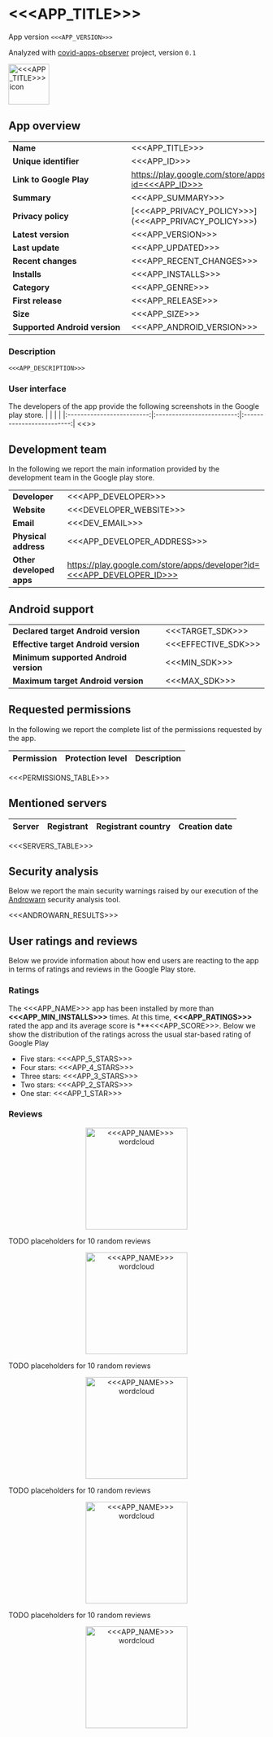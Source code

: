 # <<<APP_TITLE>>>
App version ``<<<APP_VERSION>>>``

Analyzed with [covid-apps-observer](http://github.com/covid-apps-observer) project, version ``0.1``

<img src="<<<ICON_PATH>>>" alt="<<<APP_TITLE>>> icon" width="80"/>

## App overview
| | |
|-------------------------|-------------------------| 
| **Name**&nbsp;&nbsp;&nbsp;&nbsp;&nbsp;&nbsp;&nbsp;&nbsp;&nbsp;&nbsp;&nbsp;&nbsp;&nbsp;&nbsp;&nbsp;&nbsp;&nbsp;&nbsp;&nbsp;&nbsp;&nbsp;&nbsp;&nbsp;&nbsp;&nbsp;&nbsp;&nbsp;&nbsp;&nbsp;&nbsp;&nbsp;&nbsp;&nbsp;&nbsp;&nbsp;&nbsp;&nbsp;&nbsp;&nbsp;&nbsp;  | <<<APP_TITLE>>> |
| **Unique identifier** | <<<APP_ID>>> |
| **Link to Google Play** | [https://play.google.com/store/apps/details?id=<<<APP_ID>>>](https://play.google.com/store/apps/details?id=<<<APP_ID>>>) |
| **Summary**  | <<<APP_SUMMARY>>> |
| **Privacy policy** | [<<<APP_PRIVACY_POLICY>>>](<<<APP_PRIVACY_POLICY>>>) |
| **Latest version** | <<<APP_VERSION>>> |
| **Last update** | <<<APP_UPDATED>>> |
| **Recent changes** | <<<APP_RECENT_CHANGES>>> |
| **Installs**  | <<<APP_INSTALLS>>> |
| **Category** | <<<APP_GENRE>>> |
| **First release** | <<<APP_RELEASE>>> |
| **Size**  | <<<APP_SIZE>>> |
| **Supported Android version**  | <<<APP_ANDROID_VERSION>>> |

### Description
```
<<<APP_DESCRIPTION>>>
```

### User interface
The developers of the app provide the following screenshots in the Google play store.
| | | |
|:-------------------------:|:-------------------------:|:-------------------------:|
<<<SCREENSHOTS>>>

## Development team
In the following we report the main information provided by the development team in the Google play store.

| | |
|-------------------------|-------------------------|
| **Developer**  | <<<APP_DEVELOPER>>> |
| **Website**  | <<<DEVELOPER_WEBSITE>>> |
| **Email** | <<<DEV_EMAIL>>> |
| **Physical address**  | <<<APP_DEVELOPER_ADDRESS>>> |
| **Other developed apps**  | [https://play.google.com/store/apps/developer?id=<<<APP_DEVELOPER_ID>>>](https://play.google.com/store/apps/developer?id=<<<APP_DEVELOPER_ID>>>) |

## Android support

| | |
|-------------------------|-------------------------|
| **Declared target Android version**  | <<<TARGET_SDK>>> |
| **Effective target Android version**  | <<<EFFECTIVE_SDK>>> |
| **Minimum supported Android version**  | <<<MIN_SDK>>> |
| **Maximum target Android version**  | <<<MAX_SDK>>> |

## Requested permissions

In the following we report the complete list of the permissions requested by the app. 

| **Permission** | **Protection level** | **Description** | 
|-------------------------|-------------------------|-------------------------|
<<<PERMISSIONS_TABLE>>>

## Mentioned servers

| **Server** | **Registrant** | **Registrant country** | **Creation date** | 
|-------------------------|-------------------------|-------------------------|-------------------------|
<<<SERVERS_TABLE>>>

## Security analysis 

Below we report the main security warnings raised by our execution of the [Androwarn](https://github.com/maaaaz/androwarn) security analysis tool.

<<<ANDROWARN_RESULTS>>>

## User ratings and reviews

Below we provide information about how end users are reacting to the app in terms of ratings and reviews in the Google Play store.

### Ratings

The <<<APP_NAME>>> app has been installed by more than **<<<APP_MIN_INSTALLS>>>** times. At this time, **<<<APP_RATINGS>>>** rated the app and its average score is ***<<<APP_SCORE>>>. Below we show the distribution of the ratings across the usual star-based rating of Google Play
* Five stars: <<<APP_5_STARS>>>
* Four stars: <<<APP_4_STARS>>>
* Three stars: <<<APP_3_STARS>>>
* Two stars: <<<APP_2_STARS>>>
* One star: <<<APP_1_STAR>>>

### Reviews 

<p align="center">
<img src="resources/<<<APP_ID>>><<<SEPARATOR>>><<<APP_VERSION>>>/wordcloud_5_stars.png" alt="<<<APP_NAME>>> wordcloud" width="200"/>
</p>

TODO placeholders for 10 random reviews

<p align="center">
<img src="resources/<<<APP_ID>>><<<SEPARATOR>>><<<APP_VERSION>>>/wordcloud_4_stars.png" alt="<<<APP_NAME>>> wordcloud" width="200"/>
</p>

TODO placeholders for 10 random reviews

<p align="center">
<img src="resources/<<<APP_ID>>><<<SEPARATOR>>><<<APP_VERSION>>>/wordcloud_3_stars.png" alt="<<<APP_NAME>>> wordcloud" width="200"/>
</p>

TODO placeholders for 10 random reviews

<p align="center">
<img src="resources/<<<APP_ID>>><<<SEPARATOR>>><<<APP_VERSION>>>/wordcloud_2_stars.png" alt="<<<APP_NAME>>> wordcloud" width="200"/>
</p>

TODO placeholders for 10 random reviews

<p align="center">
<img src="resources/<<<APP_ID>>><<<SEPARATOR>>><<<APP_VERSION>>>/wordcloud_1_star.png" alt="<<<APP_NAME>>> wordcloud" width="200"/>
</p>

